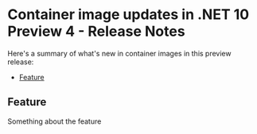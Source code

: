 # Container image updates in .NET 10 Preview 4 - Release Notes

Here's a summary of what's new in container images in this preview release:

- [Feature](#feature)

## Feature

Something about the feature
